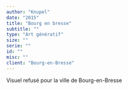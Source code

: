 ```yaml
---
author: "Knupel"
date: "2015"
title: "Bourg en bresse"
subtitle: ""
type: "Art génératif"
size: ""
serie: ""
id: ""
misc: ""
client: "Bourg-en-Bresse"
---
```


Visuel refusé pour la ville de Bourg-en-Bresse